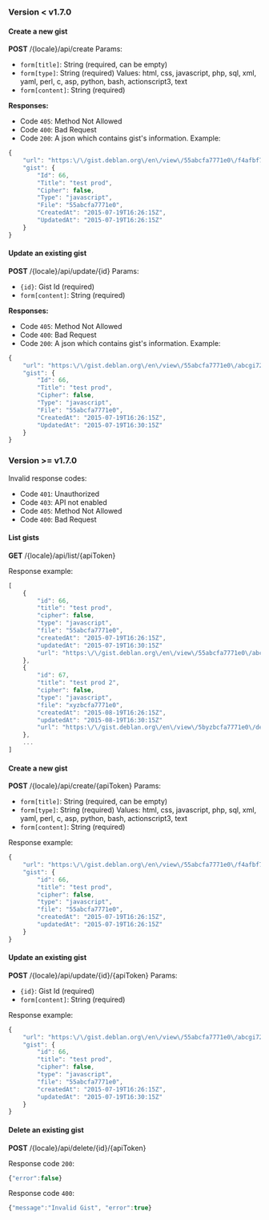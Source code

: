 ### Version < v1.7.0

#### Create a new gist

**POST** /{locale}/api/create
Params:

* `form[title]`: String (required, can be empty)
* `form[type]`: String (required)
  Values: html, css, javascript, php, sql, xml, yaml, perl, c, asp, python, bash, actionscript3, text
* `form[content]`: String (required)

**Responses:**

* Code `405`: Method Not Allowed
* Code `400`: Bad Request
* Code `200`: A json which contains gist's information. Example:

```javascript
{
    "url": "https:\/\/gist.deblan.org\/en\/view\/55abcfa7771e0\/f4afbf72967dd95e3461490dcaa310d728d6a97d",
    "gist": {
        "Id": 66,
        "Title": "test prod",
        "Cipher": false,
        "Type": "javascript",
        "File": "55abcfa7771e0",
        "CreatedAt": "2015-07-19T16:26:15Z",
        "UpdatedAt": "2015-07-19T16:26:15Z"
    }
}
```

#### Update an existing gist

**POST** /{locale}/api/update/{id}
Params:

* `{id}`: Gist Id (required)
* `form[content]`: String (required)

**Responses:**

* Code `405`: Method Not Allowed
* Code `400`: Bad Request
* Code `200`: A json which contains gist's information. Example:

```javascript
{
    "url": "https:\/\/gist.deblan.org\/en\/view\/55abcfa7771e0\/abcgi72967dd95e3461490dcaa310d728d6adef",
    "gist": {
        "Id": 66,
        "Title": "test prod",
        "Cipher": false,
        "Type": "javascript",
        "File": "55abcfa7771e0",
        "CreatedAt": "2015-07-19T16:26:15Z",
        "UpdatedAt": "2015-07-19T16:30:15Z"
    }
}
```

### Version >= v1.7.0

Invalid response codes:

* Code `401`: Unauthorized
* Code `403`: API not enabled
* Code `405`: Method Not Allowed
* Code `400`: Bad Request

#### List gists

**GET** /{locale}/api/list/{apiToken}

Response example:

```javascript
[
    {
        "id": 66,
        "title": "test prod",
        "cipher": false,
        "type": "javascript",
        "file": "55abcfa7771e0",
        "createdAt": "2015-07-19T16:26:15Z",
        "updatedAt": "2015-07-19T16:30:15Z"
        "url": "https:\/\/gist.deblan.org\/en\/view\/55abcfa7771e0\/abcgi72967dd95e3461490dcaa310d728d6adef",
    },
    {
        "id": 67,
        "title": "test prod 2",
        "cipher": false,
        "type": "javascript",
        "file": "xyzbcfa7771e0",
        "createdAt": "2015-08-19T16:26:15Z",
        "updatedAt": "2015-08-19T16:30:15Z"
        "url": "https:\/\/gist.deblan.org\/en\/view\/5byzbcfa7771e0\/def72967dd95e346koq0dcaa310d728d6artu",
    },
    ...
]
```

#### Create a new gist

**POST** /{locale}/api/create/{apiToken}
Params:

* `form[title]`: String (required, can be empty)
* `form[type]`: String (required)
  Values: html, css, javascript, php, sql, xml, yaml, perl, c, asp, python, bash, actionscript3, text
* `form[content]`: String (required)

Response example:

```javascript
{
    "url": "https:\/\/gist.deblan.org\/en\/view\/55abcfa7771e0\/f4afbf72967dd95e3461490dcaa310d728d6a97d",
    "gist": {
        "id": 66,
        "title": "test prod",
        "cipher": false,
        "type": "javascript",
        "file": "55abcfa7771e0",
        "createdAt": "2015-07-19T16:26:15Z",
        "updatedAt": "2015-07-19T16:26:15Z"
    }
}
```

#### Update an existing gist

**POST** /{locale}/api/update/{id}/{apiToken}
Params:

* `{id}`: Gist Id (required)
* `form[content]`: String (required)

Response example:

```javascript
{
    "url": "https:\/\/gist.deblan.org\/en\/view\/55abcfa7771e0\/abcgi72967dd95e3461490dcaa310d728d6adef",
    "gist": {
        "id": 66,
        "title": "test prod",
        "cipher": false,
        "type": "javascript",
        "file": "55abcfa7771e0",
        "createdAt": "2015-07-19T16:26:15Z",
        "updatedAt": "2015-07-19T16:30:15Z"
    }
}
```

#### Delete an existing gist

**POST** /{locale}/api/delete/{id}/{apiToken}

Response code `200`:

```javascript
{"error":false}
```

Response code `400`:

```javascript
{"message":"Invalid Gist", "error":true}
```